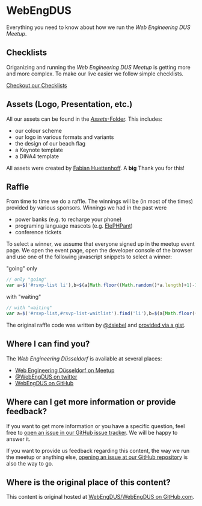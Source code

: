 # WebEngDUS

Everything you need to know about how we run the *Web Engineering DUS Meetup*.

## Checklists

Origanizing and running the *Web Engineering DUS Meetup* is getting more and more complex.
To make our live easier we follow simple checklists.

[Checkout our Checklists](./CHECKLISTS.md)

## Assets (Logo, Presentation, etc.)

All our assets can be found in the [*Assets*-Folder](./Assets). This includes:

- our colour scheme
- our logo in various formats and variants
- the design of our beach flag
- a Keynote template
- a DINA4 template

All assets were created by [Fabian Huettenhoff](https://twitter.com/zuqbu). A **big** Thank you for this!

## Raffle

From time to time we do a raffle.
The winnings will be (in most of the times) provided by various sponsors.
Winnings we had in the past were

* power banks (e.g. to recharge your phone)
* programing language mascots (e.g. [ElePHPant](https://secure.php.net/elephpant.php))
* conference tickets

To select a winner, we assume that everyone signed up in the meetup event page.
We open the event page, open the developer console of the browser and use one of the following javascript snippets to select a winner:

"going" only
```js
// only "going"
var a=$('#rsvp-list li'),b=$(a[Math.floor((Math.random()*a.length)+1)-1]);b.siblings().mouseleave().css({border:'none'});b.css({border:'7px dotted red'}).mouseenter();$('html,body').animate({scrollTop:(b.offset().top-300)+'px'},'fast');
```

with "waiting"
```js
// with "waiting"
var a=$('#rsvp-list,#rsvp-list-waitlist').find('li'),b=$(a[Math.floor((Math.random()*a.length)+1)-1]);b.siblings().mouseleave().css({border:'none'});b.css({border:'7px dotted red'}).mouseenter();$('html,body').animate({scrollTop:(b.offset().top-300)+'px'},300);
```

The original raffle code was written by [@dsiebel](https://github.com/dsiebel) and [provided via a gist](https://gist.github.com/dsiebel/10382712).

## Where I can find you?

The *Web Engineering Düsseldorf* is available at several places:

* [Web Engineering Düsseldorf on Meetup](https://www.meetup.com/Web-Engineering-Duesseldorf/)
* [@WebEngDUS on twitter](https://twitter.com/WebEngDUS)
* [WebEngDUS on GitHub](https://github.com/WebEngDUS)

## Where can I get more information or provide feedback?

If you want to get more information or you have a specific question, feel free to [open an issue in our GitHub issue tracker](https://github.com/WebEngDUS/WebEngDUS/issues/new).
We will be happy to answer it.

If you want to provide us feedback regarding this content, the way we run the meetup or anything else, [opening an issue at our GitHub repository](https://github.com/WebEngDUS/WebEngDUS/issues/new) is also the way to go.

## Where is the original place of this content?

This content is original hosted at [WebEngDUS/WebEngDUS on GitHub.com](https://github.com/WebEngDUS/WebEngDUS).
